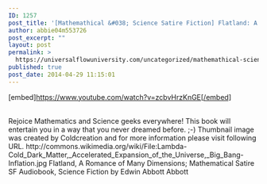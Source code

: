 ```yaml
---
ID: 1257
post_title: '[Mathemathical &#038; Science Satire Fiction] Flatland: A Romance of Many Dimensions;'
author: abbie04m553726
post_excerpt: ""
layout: post
permalink: >
  https://universalflowuniversity.com/uncategorized/mathemathical-science-satire-fiction-flatland-a-romance-of-many-dimensions/
published: true
post_date: 2014-04-29 11:15:01
---
```

[embed]https://www.youtube.com/watch?v=zcbvHrzKnGE[/embed]</br></br>
<p>Rejoice Mathematics and Science geeks everywhere! This book will entertain you in a way that you never dreamed before. ;-)
Thumbnail image was created by Coldcreation and for more information please visit following URL. 
http://commons.wikimedia.org/wiki/File:Lambda-Cold_Dark_Matter,_Accelerated_Expansion_of_the_Universe,_Big_Bang-Inflation.jpg
Flatland, A Romance of Many Dimensions; Mathematical Satire SF Audiobook, Science Fiction by Edwin Abbott Abbott</p>